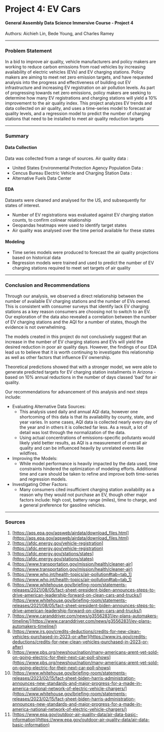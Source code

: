 # Project 4: EV Cars
#### General Assembly Data Science Immersive Course - Project 4

Authors: Aichieh Lin, Bede Young, and Charles Ramey

---

### Problem Statement

In a bid to improve air quality, vehicle manufacturers and policy makers are working to reduce carbon emissions from road vehicles by increasing availability of electric vehicles (EVs) and EV charging stations. Policy makers are aiming to meet net zero emission targets, and have requested analysis into the progress and effectiveness of building out EV infrastructure and increasing EV registration on air pollution levels. As part of progressing towards net zero emissions, policy makers are seeking to determine how many EV registrations and charging stations will yield a 10% improvement to the air quality index. This project analyzes EV trends and data collected on air quality, and uses a time-series model to forecast air quality levels, and a regression model to predict the number of charging stations that need to be installed to meet air quality reduction targets

---

### Summary

#### Data Collection

Data was collected from a range of sources. 
Air quality data :
- United States Environmental Protection Agency
Population Data :
- Cencus Bureau
Electric Vehicle and Charging Station Data :
- Alternative Fuels Data Center

#### EDA

Datasets were cleaned and analysed for the US, and subsequently for states of interest.
- Number of EV registrations was evaluated against EV charging station counts, to confirm colinear relationship
- Geopandas heatmaps were used to identify target states
- Air quality was analysed over the time period available for these states

#### Modeling

- Time series models were produced to forecast the air quality projections based on historical data
- Regression models were trained and used to predict the number of EV charging stations required to meet set targets of air quality
---

### Conclusion and Recommendations

Through our analysis, we observed a direct relationship between the number of available EV charging stations and the number of EVs owned. This is consistent with consumer surveys that identify lack EV charging stations as a key reason consumers are choosing not to switch to an EV. Our exploration of the data also revealed a correlation between the number of EV charging stations and the AQI for a number of states, though the evidence is not overwhelming.

The models created in this project do not conclusively suggest that an increase in the number of EV charging stations and EVs will yield the desired reduction in poor air quality days. However, the findings of our EDA lead us to believe that it is worth continuing to investigate this relationship as well as other factors that influence EV ownership. 

Theoretical predictions showed that with a stronger model, we were able to generate predicted targets for EV charging station installments in Arizona - based on 10% annual reductions in the number of days classed 'bad' for air quality.

Our recommendations for advancement of this analysis and next steps include:
- Evaluating Alternative Data Sources:
    - This analysis used daily and annual AQI data, however one shortcoming of this data is that its availability by county, state, and year varies. In some cases, AQI data is collected nearly every day of the year and in others it is collected far less. As a result, a lot of detail was lost through the normalization of the data.
    - Using actual concentrations of emissions-specific pollutants would likely yield better results, as AQI is a measurement of overall air quality and can be influenced heavily by unrelated events like wildfires.
- Improving the Models:
    - While model performance is heavily impacted by the data used, time constraints hindered the optimization of modeling efforts. Additional time and care should be taken to refine and improve both time-series and regression models.
- Investigating Other Factors:
    - Many consumers cited insufficient charging station availability as a reason why they would not purchase an EV, though other major factors include: high cost, battery range (miles), time to charge, and a general preference for gasoline vehicles.

---

### Sources

1. [https://aqs.epa.gov/aqsweb/airdata/download_files.html](https://aqs.epa.gov/aqsweb/airdata/download_files.html)
2. [https://afdc.energy.gov/vehicle-registration](https://afdc.energy.gov/vehicle-registration)
3. [https://afdc.energy.gov/stations/states](https://afdc.energy.gov/stations/states)
4. [https://www.transportation.gov/mission/health/cleaner-air](https://www.transportation.gov/mission/health/cleaner-air)
5. [https://www.who.int/health-topics/air-pollution#tab=tab_1](https://www.who.int/health-topics/air-pollution#tab=tab_1)
6. [https://www.whitehouse.gov/briefing-room/statements-releases/2021/08/05/fact-sheet-president-biden-announces-steps-to-drive-american-leadership-forward-on-clean-cars-and-trucks/](https://www.whitehouse.gov/briefing-room/statements-releases/2021/08/05/fact-sheet-president-biden-announces-steps-to-drive-american-leadership-forward-on-clean-cars-and-trucks/)
7. [https://www.caranddriver.com/news/g35562831/ev-plans-automakers-timeline/](https://www.caranddriver.com/news/g35562831/ev-plans-automakers-timeline/)
8. [https://www.irs.gov/credits-deductions/credits-for-new-clean-vehicles-purchased-in-2023-or-after](https://www.irs.gov/credits-deductions/credits-for-new-clean-vehicles-purchased-in-2023-or-after)
9. [https://www.pbs.org/newshour/nation/many-americans-arent-yet-sold-on-going-electric-for-their-next-car-poll-shows](https://www.pbs.org/newshour/nation/many-americans-arent-yet-sold-on-going-electric-for-their-next-car-poll-shows)
10. [https://www.whitehouse.gov/briefing-room/statements-releases/2023/02/15/fact-sheet-biden-harris-administration-announces-new-standards-and-major-progress-for-a-made-in-america-national-network-of-electric-vehicle-chargers/](https://www.whitehouse.gov/briefing-room/statements-releases/2023/02/15/fact-sheet-biden-harris-administration-announces-new-standards-and-major-progress-for-a-made-in-america-national-network-of-electric-vehicle-chargers/)
11. [https://www.epa.gov/outdoor-air-quality-data/air-data-basic-information](https://www.epa.gov/outdoor-air-quality-data/air-data-basic-information)
